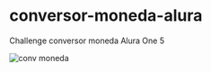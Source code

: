 # conversor-moneda-alura
Challenge conversor moneda Alura One 5



![conv moneda](https://github.com/silviorosas/conversor-moneda-alura/assets/92127127/76c81c6a-cdff-440f-be1b-13b632b1bb6e)
